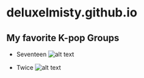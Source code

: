 # **deluxelmisty.github.io**

## My favorite K-pop Groups
- Seventeen
![alt text](https://www.google.com/url?sa=i&url=https%3A%2F%2Fwww.bandwagon.asia%2Farticles%2Fseventeen-to-release-first-japanese-mini-album-dream-comeback-release-teaser-november-2022&psig=AOvVaw2BhoWznhcUBBhLiwSAeZ7c&ust=1668649471222000&source=images&cd=vfe&ved=0CBAQjRxqFwoTCODM4ujJsfsCFQAAAAAdAAAAABAHimage.jpg)

- Twice
![alt text](https://www.google.com/url?sa=i&url=https%3A%2F%2Fwww.scmp.com%2Flifestyle%2Fk-pop%2Fbands%2Farticle%2F3156110%2Ftwice-announce-2022-us-tour-dates-their-new-k-pop-album&psig=AOvVaw2YzFez3BW7yj1Ws_iIO4Ac&ust=1668649912867000&source=images&cd=vfe&ved=0CBAQjRxqFwoTCPCZ_L7LsfsCFQAAAAAdAAAAABAXimage.jpg)
